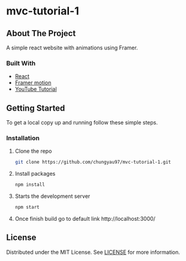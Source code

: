 # mvc-tutorial-1

## About The Project
A simple react website with animations using Framer.

### Built With

* [React](https://reactjs.org/)
* [Framer motion](https://www.framer.com/motion/)
* [YouTube Tutorial](https://www.youtube.com/watch?v=fuaVNHW-GYE)

<!-- GETTING STARTED -->
## Getting Started

To get a local copy up and running follow these simple steps.

### Installation
1. Clone the repo
   ```sh
   git clone https://github.com/chungyau97/mvc-tutorial-1.git
   ```
2. Install packages
   ```sh
   npm install
   ```
3. Starts the development server
   ```sh
   npm start
   ```
4. Once finish build go to default link http://localhost:3000/
  

<!-- LICENSE -->
## License

Distributed under the MIT License. See [LICENSE](https://github.com/chungyau97/react-framer-app/blob/main/LICENSE) for more information.
